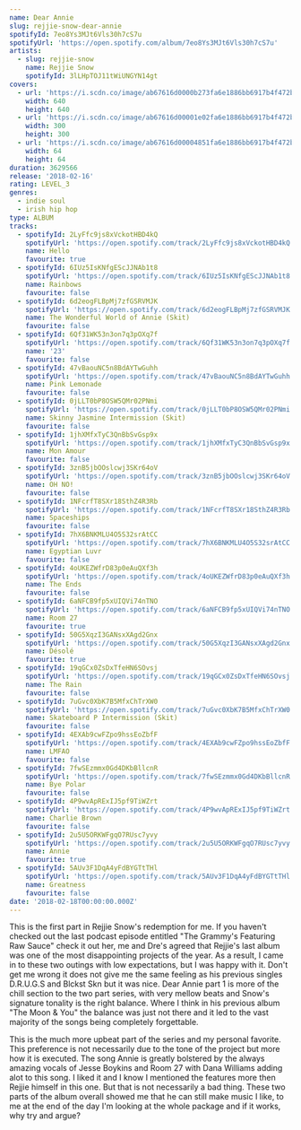 ```yaml
---
name: Dear Annie
slug: rejjie-snow-dear-annie
spotifyId: 7eo8Ys3MJt6Vls30h7cS7u
spotifyUrl: 'https://open.spotify.com/album/7eo8Ys3MJt6Vls30h7cS7u'
artists:
  - slug: rejjie-snow
    name: Rejjie Snow
    spotifyId: 3lLHpTOJ11tWiUNGYN14gt
covers:
  - url: 'https://i.scdn.co/image/ab67616d0000b273fa6e1886bb6917b4f472b51e'
    width: 640
    height: 640
  - url: 'https://i.scdn.co/image/ab67616d00001e02fa6e1886bb6917b4f472b51e'
    width: 300
    height: 300
  - url: 'https://i.scdn.co/image/ab67616d00004851fa6e1886bb6917b4f472b51e'
    width: 64
    height: 64
duration: 3629566
release: '2018-02-16'
rating: LEVEL_3
genres:
  - indie soul
  - irish hip hop
type: ALBUM
tracks:
  - spotifyId: 2LyFfc9js8xVckotHBD4kQ
    spotifyUrl: 'https://open.spotify.com/track/2LyFfc9js8xVckotHBD4kQ'
    name: Hello
    favourite: true
  - spotifyId: 6IUz5IsKNfgEScJJNAb1t8
    spotifyUrl: 'https://open.spotify.com/track/6IUz5IsKNfgEScJJNAb1t8'
    name: Rainbows
    favourite: false
  - spotifyId: 6d2eogFLBpMj7zfGSRVMJK
    spotifyUrl: 'https://open.spotify.com/track/6d2eogFLBpMj7zfGSRVMJK'
    name: The Wonderful World of Annie (Skit)
    favourite: false
  - spotifyId: 6Qf31WK53n3on7q3pOXq7f
    spotifyUrl: 'https://open.spotify.com/track/6Qf31WK53n3on7q3pOXq7f'
    name: '23'
    favourite: false
  - spotifyId: 47vBaouNC5n8BdAYTwGuhh
    spotifyUrl: 'https://open.spotify.com/track/47vBaouNC5n8BdAYTwGuhh'
    name: Pink Lemonade
    favourite: false
  - spotifyId: 0jLLT0bP8OSW5QMr02PNmi
    spotifyUrl: 'https://open.spotify.com/track/0jLLT0bP8OSW5QMr02PNmi'
    name: Skinny Jasmine Intermission (Skit)
    favourite: false
  - spotifyId: 1jhXMfxTyC3QnBbSvGsp9x
    spotifyUrl: 'https://open.spotify.com/track/1jhXMfxTyC3QnBbSvGsp9x'
    name: Mon Amour
    favourite: false
  - spotifyId: 3znB5jbOOslcwj3SKr64oV
    spotifyUrl: 'https://open.spotify.com/track/3znB5jbOOslcwj3SKr64oV'
    name: OH NO!
    favourite: false
  - spotifyId: 1NFcrfT8SXr18SthZ4R3Rb
    spotifyUrl: 'https://open.spotify.com/track/1NFcrfT8SXr18SthZ4R3Rb'
    name: Spaceships
    favourite: false
  - spotifyId: 7hX6BNKMLU4O5S32srAtCC
    spotifyUrl: 'https://open.spotify.com/track/7hX6BNKMLU4O5S32srAtCC'
    name: Egyptian Luvr
    favourite: false
  - spotifyId: 4oUKEZWfrD83p0eAuQXf3h
    spotifyUrl: 'https://open.spotify.com/track/4oUKEZWfrD83p0eAuQXf3h'
    name: The Ends
    favourite: false
  - spotifyId: 6aNFCB9fp5xUIQVi74nTNO
    spotifyUrl: 'https://open.spotify.com/track/6aNFCB9fp5xUIQVi74nTNO'
    name: Room 27
    favourite: true
  - spotifyId: 50G5XqzI3GANsxXAgd2Gnx
    spotifyUrl: 'https://open.spotify.com/track/50G5XqzI3GANsxXAgd2Gnx'
    name: Désolé
    favourite: true
  - spotifyId: 19qGCx0ZsDxTfeHN6SOvsj
    spotifyUrl: 'https://open.spotify.com/track/19qGCx0ZsDxTfeHN6SOvsj'
    name: The Rain
    favourite: false
  - spotifyId: 7uGvc0XbK7B5MfxChTrXW0
    spotifyUrl: 'https://open.spotify.com/track/7uGvc0XbK7B5MfxChTrXW0'
    name: Skateboard P Intermission (Skit)
    favourite: false
  - spotifyId: 4EXAb9cwFZpo9hssEoZbfF
    spotifyUrl: 'https://open.spotify.com/track/4EXAb9cwFZpo9hssEoZbfF'
    name: LMFAO
    favourite: false
  - spotifyId: 7fwSEzmmx0Gd4DKbBllcnR
    spotifyUrl: 'https://open.spotify.com/track/7fwSEzmmx0Gd4DKbBllcnR'
    name: Bye Polar
    favourite: false
  - spotifyId: 4P9wvApRExIJ5pf9TiWZrt
    spotifyUrl: 'https://open.spotify.com/track/4P9wvApRExIJ5pf9TiWZrt'
    name: Charlie Brown
    favourite: false
  - spotifyId: 2u5U5ORKWFgqO7RUsc7yvy
    spotifyUrl: 'https://open.spotify.com/track/2u5U5ORKWFgqO7RUsc7yvy'
    name: Annie
    favourite: true
  - spotifyId: 5AUv3F1DqA4yFdBYGTtTHl
    spotifyUrl: 'https://open.spotify.com/track/5AUv3F1DqA4yFdBYGTtTHl'
    name: Greatness
    favourite: false
date: '2018-02-18T00:00:00.000Z'
---
```

This is the first part in Rejjie Snow's redemption for me. If you haven't checked out the
last podcast episode entitled "The Grammy's Featuring Raw Sauce" check it out her, me and
Dre's agreed that Rejjie's last album was one of the most disappointing projects of the
year. As a result, I came in to these two outings with low expectations, but I was happy
with it. Don't get me wrong it does not give me the same feeling as his previous singles
D.R.U.G.S and Blckst Skn but it was nice. Dear Annie part 1 is more of the chill section
to the two part series, with very mellow beats and Snow's signature tonality is the right
balance. Where I think in his previous album "The Moon & You" the balance was just not
there and it led to the vast majority of the songs being completely forgettable.

This is the much more upbeat part of the series and my personal favorite. This preference
is not necessarily due to the tone of the project but more how it is executed. The song
Annie is greatly bolstered by the always amazing vocals of Jesse Boykins and Room 27
with Dana Williams adding alot to this song. I liked it and I know I mentioned the
features more then Rejjie himself in this one. But that is not necessarily a bad thing.
These two parts of the album overall showed me that he can still make music I like, to me at the
end of the day I'm looking at the whole package and if it works, why try and argue?
